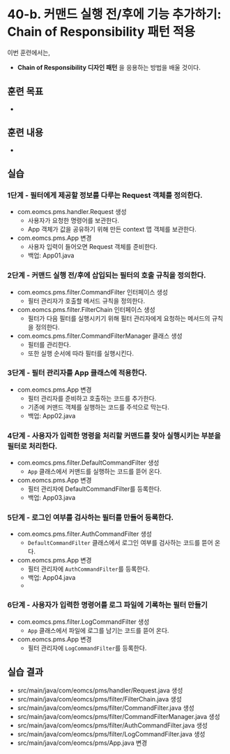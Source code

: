 # 40-b. 커맨드 실행 전/후에 기능 추가하기: Chain of Responsibility 패턴 적용

이번 훈련에서는,
- **Chain of Responsibility 디자인 패턴** 을 응용하는 방법을 배울 것이다.

## 훈련 목표
-

## 훈련 내용
-

## 실습

### 1단계 - 필터에게 제공할 정보를 다루는 Request 객체를 정의한다.

- com.eomcs.pms.handler.Request 생성
  - 사용자가 요청한 명령어를 보관한다.
  - App 객체가 값을 공유하기 위해 만든 context 맵 객체를 보관한다.
- com.eomcs.pms.App 변경
  - 사용자 입력이 들어오면 Request 객체를 준비한다.
  - 백업: App01.java

### 2단계 - 커맨드 실행 전/후에 삽입되는 필터의 호출 규칙을 정의한다.

- com.eomcs.pms.filter.CommandFilter 인터페이스 생성
  - 필터 관리자가 호출할 메서드 규칙을 정의한다.
- com.eomcs.pms.filter.FilterChain 인터페이스 생성
  - 필터가 다음 필터를 실행시키기 위해 필터 관리자에게 요청하는 메서드의 규칙을 정의한다.
- com.eomcs.pms.filter.CommandFilterManager 클래스 생성
  - 필터를 관리한다.
  - 또한 실행 순서에 따라 필터를 실행시킨다.

### 3단계 - 필터 관리자를 App 클래스에 적용한다.

- com.eomcs.pms.App 변경
  - 필터 관리자를 준비하고 호출하는 코드를 추가한다.
  - 기존에 커맨드 객체를 실행하는 코드를 주석으로 막는다.
  - 백업: App02.java

### 4단계 - 사용자가 입력한 명령을 처리할 커맨드를 찾아 실행시키는 부분을 필터로 처리한다.

- com.eomcs.pms.filter.DefaultCommandFilter 생성
  - `App` 클래스에서 커맨드를 실행하는 코드를 뜯어 온다.
- com.eomcs.pms.App 변경
  - 필터 관리자에 DefaultCommandFilter를 등록한다.
  - 백업: App03.java

### 5단계 - 로그인 여부를 검사하는 필터를 만들어 등록한다.

- com.eomcs.pms.filter.AuthCommandFilter 생성
  - `DefaultCommandFilter` 클래스에서 로그인 여부를 검사하는 코드를 뜯어 온다.
- com.eomcs.pms.App 변경
  - 필터 관리자에 `AuthCommandFilter`를 등록한다.
  - 백업: App04.java
  -
### 6단계 - 사용자가 입력한 명령어를 로그 파일에 기록하는 필터 만들기

- com.eomcs.pms.filter.LogCommandFilter 생성
  - `App` 클래스에서 파일에 로그를 남기는 코드를 뜯어 온다.
- com.eomcs.pms.App 변경
  - 필터 관리자에 `LogCommandFilter`를 등록한다.

## 실습 결과
- src/main/java/com/eomcs/pms/handler/Request.java 생성
- src/main/java/com/eomcs/pms/filter/FilterChain.java 생성
- src/main/java/com/eomcs/pms/filter/CommandFilter.java 생성
- src/main/java/com/eomcs/pms/filter/CommandFilterManager.java 생성
- src/main/java/com/eomcs/pms/filter/AuthCommandFilter.java 생성
- src/main/java/com/eomcs/pms/filter/LogCommandFilter.java 생성
- src/main/java/com/eomcs/pms/App.java 변경
